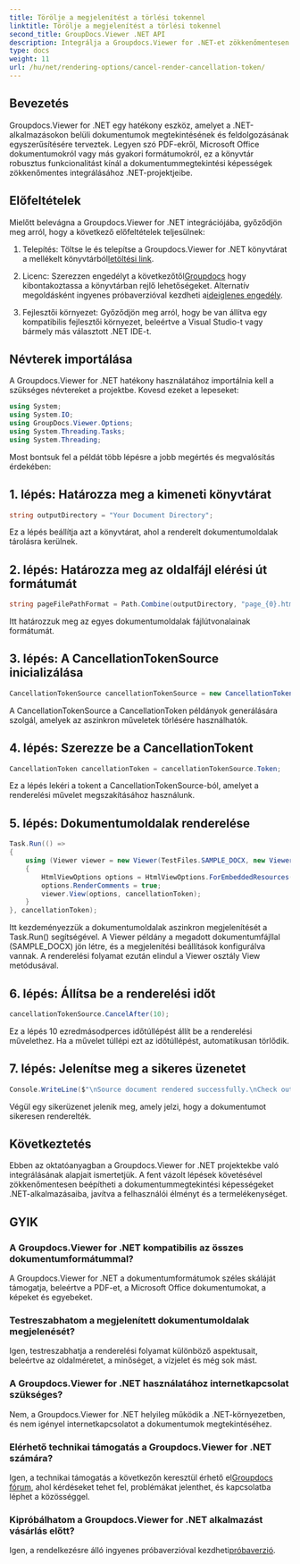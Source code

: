 ```yaml
---
title: Törölje a megjelenítést a törlési tokennel
linktitle: Törölje a megjelenítést a törlési tokennel
second_title: GroupDocs.Viewer .NET API
description: Integrálja a Groupdocs.Viewer for .NET-et zökkenőmentesen .NET-projektjeibe a hatékony dokumentummegtekintés érdekében.
type: docs
weight: 11
url: /hu/net/rendering-options/cancel-render-cancellation-token/
---
```

## Bevezetés
Groupdocs.Viewer for .NET egy hatékony eszköz, amelyet a .NET-alkalmazásokon belüli dokumentumok megtekintésének és feldolgozásának egyszerűsítésére terveztek. Legyen szó PDF-ekről, Microsoft Office dokumentumokról vagy más gyakori formátumokról, ez a könyvtár robusztus funkcionalitást kínál a dokumentummegtekintési képességek zökkenőmentes integrálásához .NET-projektjeibe.
## Előfeltételek
Mielőtt belevágna a Groupdocs.Viewer for .NET integrációjába, győződjön meg arról, hogy a következő előfeltételek teljesülnek:
1.  Telepítés: Töltse le és telepítse a Groupdocs.Viewer for .NET könyvtárat a mellékelt könyvtárból[letöltési link](https://releases.groupdocs.com/viewer/net/).
   
2.  Licenc: Szerezzen engedélyt a következőtől[Groupdocs](https://purchase.groupdocs.com/buy) hogy kibontakoztassa a könyvtárban rejlő lehetőségeket. Alternatív megoldásként ingyenes próbaverzióval kezdheti a[ideiglenes engedély](https://purchase.groupdocs.com/temporary-license/).
   
3. Fejlesztői környezet: Győződjön meg arról, hogy be van állítva egy kompatibilis fejlesztői környezet, beleértve a Visual Studio-t vagy bármely más választott .NET IDE-t.

## Névterek importálása
A Groupdocs.Viewer for .NET hatékony használatához importálnia kell a szükséges névtereket a projektbe. Kovesd ezeket a lepeseket:

```csharp
using System;
using System.IO;
using GroupDocs.Viewer.Options;
using System.Threading.Tasks;
using System.Threading;
```

Most bontsuk fel a példát több lépésre a jobb megértés és megvalósítás érdekében:
## 1. lépés: Határozza meg a kimeneti könyvtárat
```csharp
string outputDirectory = "Your Document Directory";
```
Ez a lépés beállítja azt a könyvtárat, ahol a renderelt dokumentumoldalak tárolásra kerülnek.
## 2. lépés: Határozza meg az oldalfájl elérési út formátumát
```csharp
string pageFilePathFormat = Path.Combine(outputDirectory, "page_{0}.html");
```
Itt határozzuk meg az egyes dokumentumoldalak fájlútvonalainak formátumát.
## 3. lépés: A CancellationTokenSource inicializálása
```csharp
CancellationTokenSource cancellationTokenSource = new CancellationTokenSource();
```
A CancellationTokenSource a CancellationToken példányok generálására szolgál, amelyek az aszinkron műveletek törlésére használhatók.
## 4. lépés: Szerezze be a CancellationTokent
```csharp
CancellationToken cancellationToken = cancellationTokenSource.Token;
```
Ez a lépés lekéri a tokent a CancellationTokenSource-ból, amelyet a renderelési művelet megszakításához használunk.
## 5. lépés: Dokumentumoldalak renderelése
```csharp
Task.Run(() =>
{
    using (Viewer viewer = new Viewer(TestFiles.SAMPLE_DOCX, new ViewerSettings(new GroupDocs.Viewer.Logging.ConsoleLogger())))
    {
        HtmlViewOptions options = HtmlViewOptions.ForEmbeddedResources(pageFilePathFormat);
        options.RenderComments = true;
        viewer.View(options, cancellationToken);
    }
}, cancellationToken);
```
Itt kezdeményezzük a dokumentumoldalak aszinkron megjelenítését a Task.Run() segítségével. A Viewer példány a megadott dokumentumfájllal (SAMPLE_DOCX) jön létre, és a megjelenítési beállítások konfigurálva vannak. A renderelési folyamat ezután elindul a Viewer osztály View metódusával.
## 6. lépés: Állítsa be a renderelési időt
```csharp
cancellationTokenSource.CancelAfter(10);
```
Ez a lépés 10 ezredmásodperces időtúllépést állít be a renderelési művelethez. Ha a művelet túllépi ezt az időtúllépést, automatikusan törlődik.
## 7. lépés: Jelenítse meg a sikeres üzenetet
```csharp
Console.WriteLine($"\nSource document rendered successfully.\nCheck output in {outputDirectory}.");
```
Végül egy sikerüzenet jelenik meg, amely jelzi, hogy a dokumentumot sikeresen renderelték.

## Következtetés
Ebben az oktatóanyagban a Groupdocs.Viewer for .NET projektekbe való integrálásának alapjait ismertetjük. A fent vázolt lépések követésével zökkenőmentesen beépítheti a dokumentummegtekintési képességeket .NET-alkalmazásaiba, javítva a felhasználói élményt és a termelékenységet.
## GYIK
### A Groupdocs.Viewer for .NET kompatibilis az összes dokumentumformátummal?
A Groupdocs.Viewer for .NET a dokumentumformátumok széles skáláját támogatja, beleértve a PDF-et, a Microsoft Office dokumentumokat, a képeket és egyebeket.
### Testreszabhatom a megjelenített dokumentumoldalak megjelenését?
Igen, testreszabhatja a renderelési folyamat különböző aspektusait, beleértve az oldalméretet, a minőséget, a vízjelet és még sok mást.
### A Groupdocs.Viewer for .NET használatához internetkapcsolat szükséges?
Nem, a Groupdocs.Viewer for .NET helyileg működik a .NET-környezetben, és nem igényel internetkapcsolatot a dokumentumok megtekintéséhez.
### Elérhető technikai támogatás a Groupdocs.Viewer for .NET számára?
 Igen, a technikai támogatás a következőn keresztül érhető el[Groupdocs fórum](https://forum.groupdocs.com/c/viewer/9), ahol kérdéseket tehet fel, problémákat jelenthet, és kapcsolatba léphet a közösséggel.
### Kipróbálhatom a Groupdocs.Viewer for .NET alkalmazást vásárlás előtt?
 Igen, a rendelkezésre álló ingyenes próbaverzióval kezdheti[próbaverzió](https://releases.groupdocs.com/).